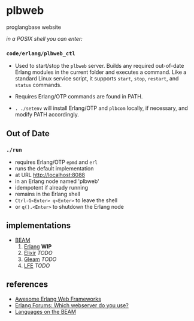 # plbweb

proglangbase website

*in a POSIX shell you can enter:*


### `code/erlang/plbweb_ctl`  
  
  - Used to start/stop the `plbweb` server. Builds any required out-of-date Erlang 
    modules in the current folder and executes a command. Like a standard Linux 
    service script, it supports `start`, `stop`, `restart`, and `status` commands.

  - Requires Erlang/OTP commands are found in PATH.
  - `. ./setenv` will install Erlang/OTP and `plbcom` locally, if necessary,
    and modify PATH accordingly.
     
## Out of Date

### `./run`
  - requires Erlang/OTP `epmd` and `erl`
  - runs the default implementation
  - at URL [http://localhost:8088](http://localhost:8088)
  - in an Erlang node named 'plbweb'
  - idempotent if already running
  - remains in the Erlang shell
  - `Ctrl-G<Enter> q<Enter>` to leave the shell
  - or `q().<Enter>` to shutdown the Erlang node

## implementations

- [BEAM](https://en.wikipedia.org/wiki/BEAM_(Erlang_virtual_machine))
  1. [Erlang](https://github.com/erlang/otp) **WIP**
  2. [Elixir](https://github.com/elixir-lang/elixir) *TODO*
  3. [Gleam](https://github.com/gleam-lang/gleam) *TODO*
  4. [LFE](https://github.com/lfe/lfe) *TODO*

## references

- [Awesome Erlang Web Frameworks](https://project-awesome.org/drobakowski/awesome-erlang#web-frameworks)
- [Erlang Forums: Which webserver do you use?](https://erlangforums.com/t/which-webserver-do-you-use/1911)
- [Languages on the BEAM](https://github.com/llaisdy/beam_languages#34-languages-on-the-beam)
